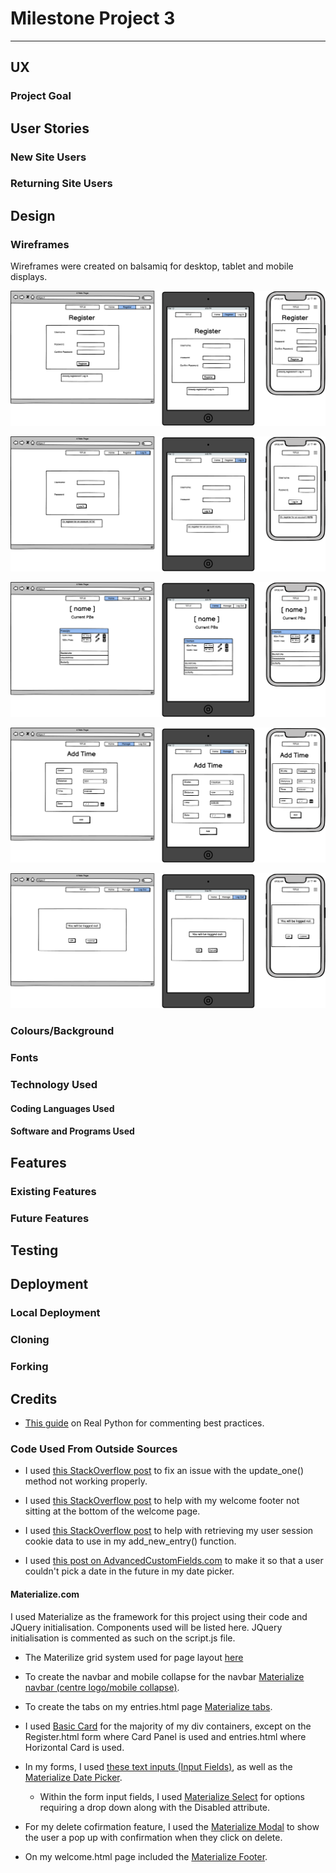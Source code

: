 # Milestone Project 3

---

## UX 

### Project Goal

## User Stories

### New Site Users

### Returning Site Users

## Design

### Wireframes

Wireframes were created on balsamiq for desktop, tablet and mobile displays.

![register page wireframe](/readme-documentation/wireframes/Register.png)

![log in page wireframe](/readme-documentation/wireframes/Log%20In.png)

![main page wireframe](/readme-documentation/wireframes/Main%20page%20when%20logged%20in.png)

![add time page wireframe](/readme-documentation/wireframes/Add%20Time.png)

![log out page wireframe](/readme-documentation/wireframes/Log%20Out.png)

### Colours/Background

### Fonts

### Technology Used

#### Coding Languages Used

#### Software and Programs Used

## Features

### Existing Features

### Future Features

## Testing

## Deployment

### Local Deployment

### Cloning

### Forking

## Credits

* [This guide](https://realpython.com/python-comments-guide/) on Real Python for commenting best practices.

### Code Used From Outside Sources

* I used [this StackOverflow post](https://stackoverflow.com/questions/69950552/mongodb-update-i-cant-update-my-documents-in-mongodb-with-flask-api) to fix an issue with the update_one() method not working properly.

* I used [this StackOverflow post](https://stackoverflow.com/questions/5655207/footer-not-sticking-to-bottom-of-page?rq=3) to help with my welcome footer not sitting at the bottom of the welcome page.

* I used [this StackOverflow post](https://stackoverflow.com/questions/15591620/how-to-retrieve-session-data-with-flask) to help with retrieving my user session cookie data to use in my add_new_entry() function.

* I used [this post on AdvancedCustomFields.com](https://support.advancedcustomfields.com/forums/topic/datepicker-disable-selecting-future-dates/#post-60753) to make it so that a user couldn't pick a date in the future in my date picker.

#### Materialize.com

I used Materialize as the framework for this project using their code and JQuery initialisation. Components used will be listed here. JQuery initialisation is commented as such on the script.js file.

* The Materilize grid system used for page layout [here](https://materializecss.com/grid.html)

* To create the navbar and mobile collapse for the navbar [Materialize navbar (centre logo/mobile collapse)](https://materializecss.com/navbar.html).

* To create the tabs on my entries.html page [Materialize tabs](https://materializecss.com/tabs.html).

* I used [Basic Card](https://materializecss.com/cards.html) for the majority of my div containers, except on the Register.html form where Card Panel is used and entries.html where Horizontal Card is used.

* In my forms, I used [these text inputs (Input Fields)](https://materializecss.com/text-inputs.html), as well as the [Materialize Date Picker](https://materializecss.com/pickers.html).

    * Within the form input fields, I used [Materialize Select](https://materializecss.com/select.html) for options requiring a drop down along with the Disabled attribute.

* For my delete cofirmation feature, I used the [Materialize Modal](https://materializecss.com/modals.html) to show the user a pop up with confirmation when they click on delete.

* On my welcome.html page included the [Materialize Footer](https://materializecss.com/footer.html).